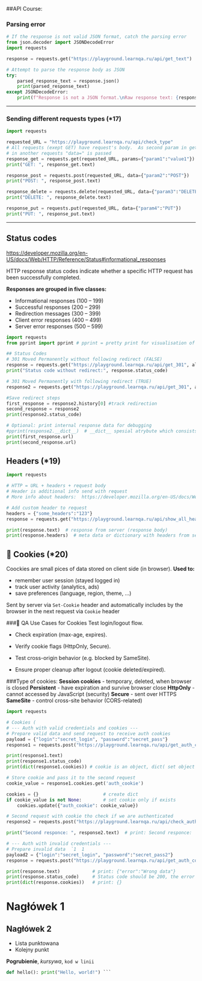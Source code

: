 ##API Course:
### Parsing error

```python
# If the response is not valid JSON format, catch the parsing error
from json.decoder import JSONDecodeError
import requests

response = requests.get("https://playground.learnqa.ru/api/get_text")

# Attempt to parse the response body as JSON
try:
    parsed_response_text = response.json()
    print(parsed_response_text)
except JSONDecodeError:
    print(f"Response is not a JSON format.\nRaw response text: {response.text}\nStatus code: {response.status_code}")
```
_______________________________
### Sending different requests types (*17)

```python
import requests

requested_URL = "https://playground.learnqa.ru/api/check_type"
# All requests (exept GET) have request's body.  As second param in get request "params=" is passed,
# in another requests "data=" is passed
response_get = requests.get(requested_URL, params={"param1":"value1"})
print("GET: ", response_get.text)

response_post = requests.post(requested_URL, data={"param2":"POST"})
print("POST: ", response_post.text)

response_delete = requests.delete(requested_URL, data={"param3":"DELETE"})
print("DELETE: ", response_delete.text)

response_put = requests.put(requested_URL, data={"param4":"PUT"})
print("PUT: ", response_put.text)
```
---
## Status codes
https://developer.mozilla.org/en-US/docs/Web/HTTP/Reference/Status#informational_responses

HTTP response status codes indicate whether a specific HTTP request has been successfully completed. 

**Responses are grouped in five classes:**

- Informational responses (100 – 199)
- Successful responses (200 – 299)
- Redirection messages (300 – 399)
- Client error responses (400 – 499)
- Server error responses (500 – 599)
```python
import requests
from pprint import pprint # pprint = pretty print for visualisation of dicts, lists, JSON's, etc.

## Status Codes
# 301 Moved Permanently without following redirect (FALSE)
response = requests.get("https://playground.learnqa.ru/api/get_301", allow_redirects=False)
print("Status code without redirect:", response.status_code)

# 301 Moved Permanently with following redirect (TRUE)
response2 = requests.get("https://playground.learnqa.ru/api/get_301", allow_redirects=True)

#Save redirect steps
first_response = response2.history[0] #track redirection
second_response = response2
print(response2.status_code)

# Optional: print internal response data for debugging
#pprint(response2.__dict__)  # __dict__ spesial atrybute which consists all object's datas as dictionary
print(first_response.url)
print(second_response.url)
```

## Headers (*19)

```python
import requests

# HTTP = URL + headers + request body
# Header is additional info send with request
# More info about headers:  https://developer.mozilla.org/en-US/docs/Web/HTTP/

# Add custom header to request
headers = {"some_headers":"123"}
response = requests.get("https://playground.learnqa.ru/api/show_all_headers", headers = headers)

print(response.text)  # response from server (response body)
print(response.headers)  # meta data or dictionary with headers from server
```

## 🍪 Cookies (*20)
Coockies are small pices of data stored on client side (in browser).
 **Used to:**
- remember user session (stayed logged in)
- track user activity (analytics, ads)
- save preferences (language, region, theme, ...)

Sent by server via `Set-Cookie` header and automatically includes by the browser in the next request via `Cookie` header

###🧪 QA Use Cases for Cookies
Test login/logout flow.

- Check expiration (max-age, expires).

- Verify cookie flags (HttpOnly, Secure).

- Test cross-origin behavior (e.g. blocked by SameSite).

- Ensure proper cleanup after logout (cookie deleted/expired).

###Type of cookies:
**Session cookies** - temporary, deleted, when browser is closed
**Persistent** - have expiration and survive browser close
**HttpOnly** - cannot accessed by JavaScript (security)
**Secure** - sent over HTTPS
**SameSite** - control cross-site behavior (CORS-related)

```python
import requests

# Cookies (
# --- Auth with valid credentials and cookies ---
# Prepare valid data and send request to receive auth cookies
payload = {"login":"secret_login", "password":"secret_pass"}
response1 = requests.post("https://playground.learnqa.ru/api/get_auth_cookie", data=payload)

print(response1.text)
print(response1.status_code)
print(dict(response1.cookies)) # cookie is an object, dict( set object as dictionary

# Store cookie and pass it to the second request
cookie_value = response1.cookies.get('auth_cookie')

cookies = {}                        # create dict
if cookie_value is not None:        # set cookie only if exists
    cookies.update({"auth_cookie": cookie_value})

# Second request with cookie tho check if we are authenticated
response2 = requests.post("https://playground.learnqa.ru/api/check_auth_cookie", cookies=cookies)

print("Second responce: ", response2.text)  # print: Second responce:  You are authorized

# --- Auth with invalid credentials ---
# Prepare invalid data  `1  1
payload2 = {"login":"secret_login", "password":"secret_pass2"}
response = requests.post("https://playground.learnqa.ru/api/get_auth_cookie", data=payload2)

print(response.text)            # print: {"error":"Wrong data"}
print(response.status_code)     # Status code should be 200, the error with authorization is handled
print(dict(response.cookies))   # print: {}

```
# Nagłówek 1
## Nagłówek 2
- Lista punktowana
- Kolejny punkt

**Pogrubienie**, *kursywa*, `kod w linii`

```python 
def hello(): print("Hello, world!") ``` 